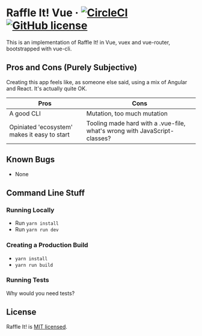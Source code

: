 # Raffle It! Vue &middot; [![CircleCI](https://circleci.com/gh/raffleit/raffleit-vue.svg?style=shield)](https://circleci.com/gh/raffleit/raffleit-vue) [![GitHub license](https://img.shields.io/badge/license-MIT-blue.svg)](https://github.com/raffleit/raffleit-vue/blob/master/LICENSE)

This is an implementation of Raffle It! in Vue, vuex and vue-router, bootstrapped with vue-cli.

## Pros and Cons (Purely Subjective)

Creating this app feels like, as someone else said, using a mix of Angular and React. It's actually quite OK.

Pros | Cons
---- | --------
A good CLI | Mutation, too much mutation
Opiniated 'ecosystem' makes it easy to start | Tooling made hard with a .vue-file, what's wrong with JavaScript-classes?

## Known Bugs
- None

## Command Line Stuff

### Running Locally
* Run `yarn install`
* Run `yarn run dev`

### Creating a Production Build
* `yarn install`
* `yarn run build`

### Running Tests
Why would you need tests?

## License

Raffle It! is [MIT licensed](./LICENSE).
